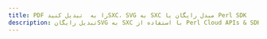 ---title: PDF را به  تبدیل کنیدSXC، SVG به SXC مبدل رایگان یا Perl SDKdescription: تبدیل رایگانSVG به SXC با استفاده از Perl Cloud APIs & SDK همچنین اسناد PDF را در Cloud ایجاد، ویرایش و رندر کنید.---